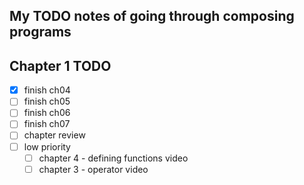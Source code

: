 ## My TODO notes of going through composing programs

## Chapter 1 TODO
- [x] finish ch04
- [ ] finish ch05
- [ ] finish ch06
- [ ] finish ch07
- [ ] chapter review
- [ ] low priority
	- [ ] chapter 4 - defining functions video
	- [ ] chapter 3 - operator video